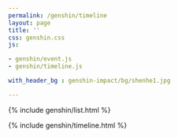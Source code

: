 ```yaml
---
permalink: /genshin/timeline   
layout: page   
title: ''  
css: genshin.css  
js:

- genshin/event.js
- genshin/timeline.js

with_header_bg : genshin-impact/bg/shenhe1.jpg

---
```


{% include genshin/list.html %}

{% include genshin/timeline.html %}